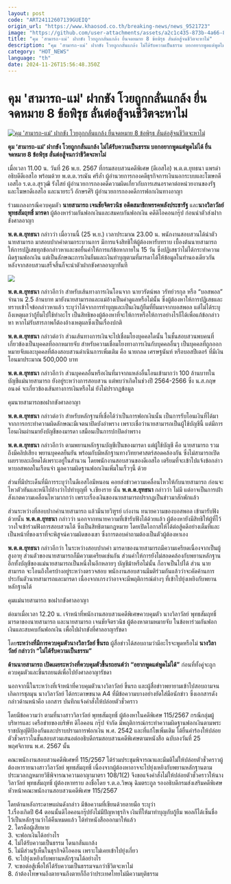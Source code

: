 ```yaml
---
layout: post
code: "ART24112607139GUEIQ"
origin_url: "https://www.khaosod.co.th/breaking-news/news_9521723"
image: "https://github.com/user-attachments/assets/a2c1c435-873b-4a66-87d5-b3fb2d6817cf"
title: "คุม 'สามารถ-แม่' ฝากขัง โวยถูกกลั่นแกล้ง ยื่นจดหมาย 8 ข้อพิรุธ ลั่นต่อสู้จนชีวิตจะหาไม่"
description: "คุม 'สามารถ-แม่' ฝากขัง โวยถูกกลั่นแกล้ง ไม่ได้รับความเป็นธรรม บอกอยากพูดแต่พูดไม่ได้ ยื่นจดหมาย 8 ข้อพิรุธ ลั่นต่อสู้จนกว่าชีวิตจะหาไม่"
category: "HOT_NEWS"
language: "th"
date: 2024-11-26T15:56:48.350Z
---
```


# คุม 'สามารถ-แม่' ฝากขัง โวยถูกกลั่นแกล้ง ยื่นจดหมาย 8 ข้อพิรุธ ลั่นต่อสู้จนชีวิตจะหาไม่

[![คุม 'สามารถ-แม่' ฝากขัง โวยถูกกลั่นแกล้ง ยื่นจดหมาย 8 ข้อพิรุธ ลั่นต่อสู้จนชีวิตจะหาไม่](https://www.khaosod.co.th/wpapp/uploads/2024/11/jail.jpg "คุม 'สามารถ-แม่' ฝากขัง โวยถูกกลั่นแกล้ง ยื่นจดหมาย 8 ข้อพิรุธ ลั่นต่อสู้จนชีวิตจะหาไม่")](https://www.khaosod.co.th/wpapp/uploads/2024/11/jail.jpg)

**คุม ‘สามารถ-แม่’ ฝากขัง โวยถูกกลั่นแกล้ง ไม่ได้รับความเป็นธรรม บอกอยากพูดแต่พูดไม่ได้ ยื่นจดหมาย 8 ข้อพิรุธ ลั่นต่อสู้จนกว่าชีวิตจะหาไม่**

เมื่อเวลา 11.00 น. วันที่ 26 พ.ย. 2567 ที่กรมสอบสวนคดีพิเศษ (ดีเอสไอ) พ.ต.ต.ยุทธนา แพรดำ อธิบดีดีเอสไอ พร้อมด้วย พ.ต.ต.วรณัน ศรีล้ำ ผู้อำนวยการกองคดีธุรกิจการเงินนอกระบบและโฆษกดีเอสไอ ร.ต.อ.สุรวุฒิ รังไสย์ ผู้อำนวยการกองคดีความผิดเกี่ยวกับการเสนอราคาต่อหน่วยงานของรัฐและโฆษกดีเอสไอ และนายระวี อักษรศิริ ผู้อำนวยการกองคดีการฟอกเงินทางอาญา

ร่วมแถลงกรณีควบคุมตัว **นายสามารถ เจนชัยจิตรวนิช** **อดีตสมาชิกพรรคพลังประชารัฐ** และ**นางวิลาวัลย์ พุทธสัมฤทธิ์ มารดา** ผู้ต้องหาร่วมกันฟอกเงินและสมคบกันฟอกเงิน คดีดิไอคอนกรุ๊ป ก่อนนำตัวส่งฝากขังศาลอาญา

**พ.ต.ต.ยุทธนา** กล่าวว่า เมื่อวานนี้ (25 พ.ย.) เวลาประมาณ 23.00 น. พนักงานสอบสวนได้นำตัวนายสามารถ มาสอบปากคำตามกระบวนการ มีการแจ้งสิทธิให้ผู้ต้องหารับทราบ เบื้องต้นนายสามารถให้การปฏิเสธทุกข้อกล่าวหาและขอยื่นคำให้การแก้ข้อหาภายใน 15 วัน ซึ่งปฏิเสธว่าไม่ได้กระทำความผิดฐานฟอกเงิน แต่เป็นลักษณะการเงินยืมและเงินทำบุญตามที่มารดาได้ให้ข้อมูลในทำนองเดียวกัน หลังจากสอบสวนเสร็จสิ้นก็จะนำตัวฝากขังศาลอาญาทันที

[![](https://www.khaosod.co.th/wpapp/uploads/2024/11/S__632250384_0.jpg)](https://www.khaosod.co.th/wpapp/uploads/2024/11/S__632250384_0.jpg)

**พ.ต.ต.ยุทธนา** กล่าวอีกว่า สำหรับเส้นทางการเงินโอนจาก นายวรัตน์พล วรัทย์วรกุล หรือ “บอสพอล” จำนวน 2.5 ล้านบาท มายังนายสามารถและแม่อ้างเป็นค่าดูแลหรือไม่นั้น ซึ่งผู้ต้องหาให้การปฏิเสธและทราบเข้าใจข้อกล่าวหาแล้ว ระบุว่าได้จากการทำบุญและเป็นเงินกู้ยืมที่ยืมมาจากบอสพอล แต่ไม่ได้ระบุถึงเหตุผลว่ากู้ยืมไปใช้ทำอะไร เป็นสิทธิของผู้ต้องหาที่จะให้การหรือให้การอย่างไรก็ได้เพื่อแก้ข้อกล่าวหา หากไม่รับสารภาพก็ต้องอ้างเหตุผลซึ่งเป็นเรื่องปกติ

**พ.ต.ต.ยุทธนา** กล่าวต่อว่า ส่วนเส้นทางการเงินจะไปเชื่อมโยงบุคคลใดนั้น ในชั้นสอบสวนพบคนที่เกี่ยวข้องเป็นบุคคลที่ออกหมายจับ สำหรับความเชื่อมโยงทางการเงินกับบุคคลอื่นๆ เป็นบุคคลที่ถูกออกหมายจับและบุคคลที่ต้องสอบสวนดำเนินการเพิ่มเติม คือ นายกลด เศรษฐนันท์ หรือบอสปีเตอร์ ที่มีเงินโอนมาประมาณ 500,000 บาท



**พ.ต.ต.ยุทธนา** กล่าวอีกว่า ส่วนบุคคลอื่นหรือเงินที่มาจากแหล่งอื่นโอนเข้ามากว่า 100 ล้านบาทในบัญชีแม่นายสามารถ ยังอยู่ระหว่างการสอบสวน แต่พบว่าเกิดในช่วงปี 2564-2566 ซึ่ง น.ส.กฤษอนงค์ จะเกี่ยวข้องเส้นทางการเงินหรือไม่ ยังไม่ปรากฏข้อมูล

คุมนายสามารถขอฝากขังศาลอาญา

**พ.ต.ต.ยุทธนา** กล่าวต่อว่า สำหรับหลักฐานที่เชื่อได้ว่าเป็นการฟอกเงินนั้น เป็นการรับโอนเงินที่ได้มาจากการกระทำความผิดลักษณะมีเจตนาปิดบังอำพราง เพราะเชื่อว่านายสามารถเป็นผู้ใช้บัญชีนี้ แต่มีการโอนเงินผ่านมายังบัญชีของมารดา เสมือนเป็นการปกปิดอำพราง

**พ.ต.ต.ยุทธนา** กล่าวอีกว่า ตามพยานหลักฐานบัญชีเป็นของมารดา แต่ผู้ใช้บัญชี คือ นายสามารถ รวมถึงมีคลิปเสียง พยานบุคคลยืนยัน พร้อมกับมีหลักฐานทางวิทยาศาสตร์สอดคล้องกัน ซึ่งไม่สามารถเปิดเผยรายละเอียดได้เพราะอยู่ในสำนวน โดยพนักงานสอบสวนของดีเอสไอ เตรียมที่จะเข้าไปแจ้งข้อกล่าวหาบอสพอลในเรือนจำ มูลความผิดฐานฟอกเงินเพิ่มในเร็วๆนี้ ด้วย

ส่วนที่มีประเด็นที่มีการระบุว่าในดีเอสไอมีหนอน คอยส่งข่าวความเคลื่อนไหวให้กับนายสามารถ ก่อนจะไหวตัวทันและหนีไปอ้างว่าไปทำบุญที่ จ.เชียงราย นั้น **พ.ต.ต.ยุทธนา** กล่าวว่า ไม่มี แต่อาจเป็นการเฝ้าสังเกตความเคลื่อนไหวมากกว่า เพราะเรื่องเงินของนายสามารถปรากฏเป็นข่าวมาสักพักแล้ว

ส่วนระหว่างที่สอบปากคำนายสามารถ แล้วมีนายวิฑูรย์ เก่งงาน ทนายความของบอสพอล เข้ามารับฟังด้วยนั้น **พ.ต.ต.ยุทธนา** กล่าวว่า นอกจากทนายความที่เข้ารับฟังได้ด้วยแล้ว ผู้ต้องหายังมีสิทธิให้ผู้ที่ไว้วางใจเข้าร่วมฟังการสอบสวนได้ ซึ่งเป็นสิทธิตามกฎหมาย โดยเปิดโอกาสให้ได้ต่อสู้คดีอย่างเต็มที่และเป็นหน้าที่ของเราที่จะพิสูจน์ความผิดของเขา ซึ่งการตอบคำถามต้องเป็นตัวผู้ต้องหาเอง

**พ.ต.ต.ยุทธนา** กล่าวอีกว่า ในระหว่างสอบปากคำ มารดาของนายสามารถมีความเครียดเนื่องจากเป็นผู้สูงอายุ ส่วนตัวของนายสามารถก็มีความเครียดเช่นกัน ส่วนคำให้การยังไม่สอดคล้องกับพยานหลักฐาน อีกทั้งบัญชีของแม่นายสามารถเป็นหนึ่งในอีกหลายๆ บัญชีม้าหรือไม่นั้น ก็อาจเป็นไปได้ ส่วน นายสามารถ จะโอนถึงใครบ้างอยู่ระหว่างตรวจสอบ พนักงานสอบสวนมีมติร่วมกันแล้วว่าจะคัดค้านการประกันตัวนายสามารถและมารดา เนื่องจากเกรงว่าอาจจะมีพฤติการณ์ต่างๆ ที่เข้าไปยุ่งเหยิงกับพยานหลักฐานได้

คุมแม่นายสามารถ ขอฝากขังศาลอาญา

ต่อมาเมื่อเวลา 12.20 น. เจ้าหน้าที่พนักงานสอบสวนคดีพิเศษควบคุมตัว นางวิลาวัลย์ พุทธสัมฤทธิ์ มารดาของนายสามารถ และนายสามารถ เจนชัยจิตรวนิช ผู้ต้องหาตามหมายจับ ในข้อหาร่วมกันฟอกเงินและสบคบกันฟอกเงิน เพื่อไปฝากขังที่ศาลอาญารัชดา

โดย**ระหว่างที่มีการควบคุมตัวนางวิลาวัลย์ ขึ้นรถ** ผู้สื่อข่าวได้สอบถามว่ามีอะไรจะพูดหรือไม่ **นางวิลาวัลย์ กล่าวว่า “ไม่ได้รับความเป็นธรรม”**

**ด้านนายสามารถ เปิดเผยระหว่างที่ควบคุมตัวขึ้นรถยนต์ว่า “อยากพูดแต่พูดไม่ได้”** ก่อนที่ทั้งคู่จะถูกควบคุมตัวและขึ้นรถยนต์เพื่อไปยังศาลอาญารัชดา

นอกจากนี้ในระหว่างที่เจ้าหน้าที่ควบคุมตัวนางวิลาวัลย์ ขึ้นรถ และผู้สื่อข่าวพยายามเข้าไปสอบถามจนเกิดการชุลมุน นางวิลาวัลย์ ได้กระดาษขนาด A4 ที่มีข้อความบางอย่างยัดใส่มือนักข่าว ซึ่งเอกสารดังกล่าวด้านหน้าคือ เอกสาร บันทึกแจ้งคำสั่งให้ปล่อยตัวชั่วคราว

โดยมีข้อความว่า ตามที่นางสาววิลาวัลย์ พุทธสัมฤทธิ์ ผู้ต้องหาในคดีพิเศษ 115/2567 กรณีกลุ่มผู้บริหารและ เครือข่ายของบริษัท ดิไอคอน กรุ๊ป จำกัด มีพฤติการณ์กระทำความผิดฐานฟอกเงินตามพระราชบัญญัติป้องกันและปราบปรามการฟอกเงิน พ.ศ. 2542 และที่แก้ไขเพิ่มเติม ได้ยื่นคำร้องให้ปล่อยตัวชั่วคราวในชั้นสอบสวนเสนอต่ออธิบดีกรมสอบสวนคดีพิเศษตามหนังสือ ฉบับลงวันที่ 25 พฤศจิกายน พ.ศ. 2567 นั้น

คณะพนักงานสอบสวนคดีพิเศษที่ 115/2567 ได้ร่วมประชุมพิจารณาและมีมติไม่ให้ปล่อยตัวชั่วคราวผู้ต้องหารายนางสาววิลาวัลย์ พุทธสัมฤทธิ์ เนื่องจากผู้ต้องหาอาจจะไปยุ่งเหยิงกับพยานหลักฐานตามประมวลกฎหมายวิธีพิจารณาความอาญามาตรา 108/1(2) จึงขอแจ้งคำสั่งไม่ให้ปล่อยตัวชั่วคราวให้นางวิลาวัลย์ พุทธสัมฤทธิ์ ผู้ต้องหาทราบ ลงชื่อโดย ร.ต.อ.วิษณุ ฉิมตระกูล รองอธิบดีกรมส่งเสริมคดีพิเศษหัวหน้าคณะพนักงานสอบสวนคดีพิเศษ 115/2567

โดยด้านหลังกระดาษแผ่นดังกล่าว มีข้อความที่เขียนด้วยลายมือ ระบุว่า  
1.เรื่องเกิดปี 64 ตอนนั้นดิไอคอนกรุ๊ปยังไม่มีปัญหาธุรกิจ เงินที่ให้มาทำบุญกับกู้ยืม พอลก็ได้เซ็นชื่อ ไว้เป็นหลักฐานว่าได้คืนหมดแล้ว ได้ทำหนังสือออกมาให้แล้ว  
2\. ใครคือผู้เสียหาย  
3\. จะฟอกเงินได้อย่างไร  
4\. ไม่ได้รับความเป็นธรรม โดนกลั่นแกล้ง  
5\. ไม่มีส่วนรู้เห็นในธุรกิจดิไอคอน เพราะไม่เคยเข้าไปยุ่งเกี่ยว  
6\. จะไปยุ่งเหยิงกับพยานหลักฐานได้อย่างไร  
7\. จะขอต่อสู้เพื่อให้ได้รับความเป็นธรรมจนกว่าชีวิตจะหาไม่  
8\. ถ้าต้องโทษจนถึงตายจนถึงตายก็ถือว่าประเทศไทยไม่มีความยุติธรรม